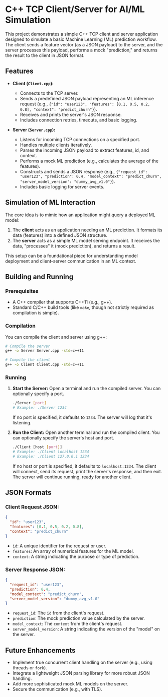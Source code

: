 # C++ TCP Client/Server for AI/ML Simulation

This project demonstrates a simple C++ TCP client and server application designed to simulate a basic Machine Learning (ML) prediction workflow. The client sends a feature vector (as a JSON payload) to the server, and the server processes this payload, performs a mock "prediction," and returns the result to the client in JSON format.

## Features

*   **Client (`Client.cpp`):**
    *   Connects to the TCP server.
    *   Sends a predefined JSON payload representing an ML inference request (e.g., `{"id": "user123", "features": [0.1, 0.5, 0.2, 0.8], "context": "predict_churn"}`).
    *   Receives and prints the server's JSON response.
    *   Includes connection retries, timeouts, and basic logging.

*   **Server (`Server.cpp`):**
    *   Listens for incoming TCP connections on a specified port.
    *   Handles multiple clients iteratively.
    *   Parses the incoming JSON payload to extract features, id, and context.
    *   Performs a mock ML prediction (e.g., calculates the average of the features).
    *   Constructs and sends a JSON response (e.g., `{"request_id": "user123", "prediction": 0.4, "model_context": "predict_churn", "server_model_version": "dummy_avg_v1.0"}`).
    *   Includes basic logging for server events.

## Simulation of ML Interaction

The core idea is to mimic how an application might query a deployed ML model:
1.  The **client** acts as an application needing an ML prediction. It formats its data (features) into a defined JSON structure.
2.  The **server** acts as a simple ML model serving endpoint. It receives the data, "processes" it (mock prediction), and returns a result.

This setup can be a foundational piece for understanding model deployment and client-server communication in an ML context.

## Building and Running

### Prerequisites
*   A C++ compiler that supports C++11 (e.g., g++).
*   Standard C/C++ build tools (like `make`, though not strictly required as compilation is simple).

### Compilation

You can compile the client and server using g++:

```bash
# Compile the server
g++ -o Server Server.cpp -std=c++11

# Compile the client
g++ -o Client Client.cpp -std=c++11
```

### Running

1.  **Start the Server:**
    Open a terminal and run the compiled server. You can optionally specify a port.
    ```bash
    ./Server [port]
    # Example: ./Server 1234
    ```
    If no port is specified, it defaults to `1234`. The server will log that it's listening.

2.  **Run the Client:**
    Open another terminal and run the compiled client. You can optionally specify the server's host and port.
    ```bash
    ./Client [host [port]]
    # Example: ./Client localhost 1234
    # Example: ./Client 127.0.0.1 1234
    ```
    If no host or port is specified, it defaults to `localhost:1234`. The client will connect, send its request, print the server's response, and then exit. The server will continue running, ready for another client.

## JSON Formats

### Client Request JSON:
```json
{
  "id": "user123",
  "features": [0.1, 0.5, 0.2, 0.8],
  "context": "predict_churn"
}
```
*   `id`: A unique identifier for the request or user.
*   `features`: An array of numerical features for the ML model.
*   `context`: A string indicating the purpose or type of prediction.

### Server Response JSON:
```json
{
  "request_id": "user123",
  "prediction": 0.4,
  "model_context": "predict_churn",
  "server_model_version": "dummy_avg_v1.0"
}
```
*   `request_id`: The `id` from the client's request.
*   `prediction`: The mock prediction value calculated by the server.
*   `model_context`: The `context` from the client's request.
*   `server_model_version`: A string indicating the version of the "model" on the server.

## Future Enhancements
*   Implement true concurrent client handling on the server (e.g., using threads or `fork`).
*   Integrate a lightweight JSON parsing library for more robust JSON handling.
*   Add more sophisticated mock ML models on the server.
*   Secure the communication (e.g., with TLS).
```
